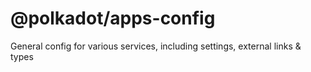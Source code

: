 # @polkadot/apps-config

General config for various services, including settings, external links & types
